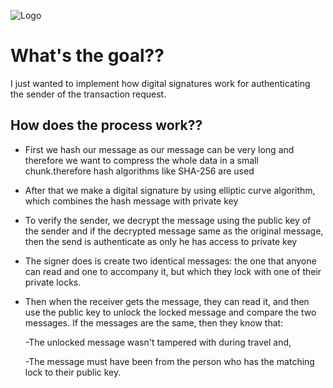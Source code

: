 
![Logo](https://cdn0.iconfinder.com/data/icons/superhero-2/256/Ironman-48.png)


# What's the goal??
I just wanted to implement how digital signatures work for authenticating the sender of the transaction request.

## How does the process work??

- First we hash our message as our message can be very long and therefore we want to compress the whole data in a small chunk.therefore hash algorithms like SHA-256 are used
- After that we make a digital signature by using elliptic curve algorithm, which combines the hash message with private key
- To verify the sender, we decrypt the message using the public key of the sender and if the decrypted message same as the original message, then the send is authenticate as only he has access to private key
- The signer does is create two identical messages: the one that anyone can read and one to accompany it, but which they lock with one of their private locks.
- Then when the receiver gets the message, they can read it, and then use the public key to unlock the locked message and compare the two messages. If the messages are the same, then they know that:
    
    -The unlocked message wasn't tampered with during travel and,

    -The message must have been from the person who has the matching lock to their public key.

